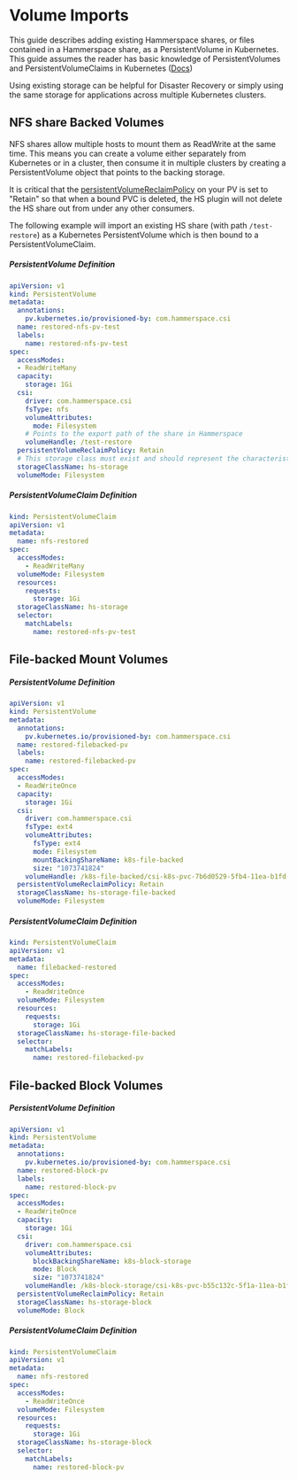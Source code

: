 # Volume Imports
This guide describes adding existing Hammerspace shares, or files contained in a Hammerspace share, as a PersistentVolume in Kubernetes. This guide assumes the reader has basic knowledge of PersistentVolumes and PersistentVolumeClaims in Kubernetes ([Docs](https://kubernetes.io/docs/concepts/storage/persistent-volumes/))

Using existing storage can be helpful for Disaster Recovery or simply using the same storage for applications across multiple Kubernetes clusters.


## NFS share Backed Volumes
NFS shares allow multiple hosts to mount them as ReadWrite at the same time. This means you can create a volume either separately from Kubernetes or in a cluster, then consume it in multiple clusters by creating a PersistentVolume object that points to the backing storage.

It is critical that the [persistentVolumeReclaimPolicy](https://kubernetes.io/docs/tasks/administer-cluster/change-pv-reclaim-policy/) on your PV is set to "Retain" so that when a bound PVC is deleted, the HS plugin will not delete the HS share out from under any other consumers.

The following example will import an existing HS share (with path `/test-restore`) as a Kubernetes PersistentVolume which is then bound to a PersistentVolumeClaim.

##### PersistentVolume Definition
```yaml
apiVersion: v1
kind: PersistentVolume
metadata:
  annotations:
    pv.kubernetes.io/provisioned-by: com.hammerspace.csi
  name: restored-nfs-pv-test
  labels:
    name: restored-nfs-pv-test
spec:
  accessModes:
  - ReadWriteMany
  capacity:
    storage: 1Gi
  csi:
    driver: com.hammerspace.csi
    fsType: nfs
    volumeAttributes:
      mode: Filesystem
    # Points to the export path of the share in Hammerspace
    volumeHandle: /test-restore
  persistentVolumeReclaimPolicy: Retain
  # This storage class must exist and should represent the characteristics of the existing share
  storageClassName: hs-storage
  volumeMode: Filesystem
```
##### PersistentVolumeClaim Definition
```yaml
kind: PersistentVolumeClaim
apiVersion: v1
metadata:
  name: nfs-restored
spec:
  accessModes:
    - ReadWriteMany
  volumeMode: Filesystem
  resources:
    requests:
      storage: 1Gi
  storageClassName: hs-storage
  selector:
    matchLabels:
      name: restored-nfs-pv-test

```

## File-backed Mount Volumes
##### PersistentVolume Definition
```yaml
apiVersion: v1
kind: PersistentVolume
metadata:
  annotations:
    pv.kubernetes.io/provisioned-by: com.hammerspace.csi
  name: restored-filebacked-pv
  labels:
    name: restored-filebacked-pv
spec:
  accessModes:
  - ReadWriteOnce
  capacity:
    storage: 1Gi
  csi:
    driver: com.hammerspace.csi
    fsType: ext4
    volumeAttributes:
      fsType: ext4
      mode: Filesystem
      mountBackingShareName: k8s-file-backed
      size: "1073741824"
    volumeHandle: /k8s-file-backed/csi-k8s-pvc-7b6d0529-5fb4-11ea-b1fd-42010a800016
  persistentVolumeReclaimPolicy: Retain
  storageClassName: hs-storage-file-backed
  volumeMode: Filesystem
```
##### PersistentVolumeClaim Definition
```yaml
kind: PersistentVolumeClaim
apiVersion: v1
metadata:
  name: filebacked-restored
spec:
  accessModes:
    - ReadWriteOnce
  volumeMode: Filesystem
  resources:
    requests:
      storage: 1Gi
  storageClassName: hs-storage-file-backed
  selector:
    matchLabels:
      name: restored-filebacked-pv
```

## File-backed Block Volumes
##### PersistentVolume Definition
```yaml
apiVersion: v1
kind: PersistentVolume
metadata:
  annotations:
    pv.kubernetes.io/provisioned-by: com.hammerspace.csi
  name: restored-block-pv
  labels:
    name: restored-block-pv
spec:
  accessModes:
  - ReadWriteOnce
  capacity:
    storage: 1Gi
  csi:
    driver: com.hammerspace.csi
    volumeAttributes:
      blockBackingShareName: k8s-block-storage
      mode: Block
      size: "1073741824"
    volumeHandle: /k8s-block-storage/csi-k8s-pvc-b55c132c-5f1a-11ea-b1fd-42010a800016
  persistentVolumeReclaimPolicy: Retain
  storageClassName: hs-storage-block
  volumeMode: Block
```
##### PersistentVolumeClaim Definition
```yaml
kind: PersistentVolumeClaim
apiVersion: v1
metadata:
  name: nfs-restored
spec:
  accessModes:
    - ReadWriteOnce
  volumeMode: Filesystem
  resources:
    requests:
      storage: 1Gi
  storageClassName: hs-storage-block
  selector:
    matchLabels:
      name: restored-block-pv
```